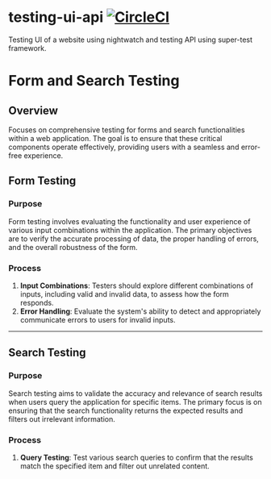 # testing-ui-api  [![CircleCI](https://dl.circleci.com/status-badge/img/circleci/9ZhHaXBjJJR2TqyHhqsq5n/f588b9f2-0a10-483a-ab5d-c65d6b0c4dd7/tree/main.svg?style=svg&circle-token=6e3cf040e27b7ecf9949e9ed7f36edc2494207f8)](https://dl.circleci.com/status-badge/redirect/circleci/9ZhHaXBjJJR2TqyHhqsq5n/f588b9f2-0a10-483a-ab5d-c65d6b0c4dd7/tree/main)
Testing UI of a website using nightwatch and testing API using super-test framework.

# Form and Search Testing

## Overview

Focuses on comprehensive testing for forms and search functionalities within a web application. The goal is to ensure that these critical components operate effectively, providing users with a seamless and error-free experience.

## Form Testing

### Purpose
Form testing involves evaluating the functionality and user experience of various input combinations within the application. The primary objectives are to verify the accurate processing of data, the proper handling of errors, and the overall robustness of the form.

### Process
1. **Input Combinations**: Testers should explore different combinations of inputs, including valid and invalid data, to assess how the form responds.
2. **Error Handling**: Evaluate the system's ability to detect and appropriately communicate errors to users for invalid inputs.

---

## Search Testing

### Purpose
Search testing aims to validate the accuracy and relevance of search results when users query the application for specific items. The primary focus is on ensuring that the search functionality returns the expected results and filters out irrelevant information.

### Process
1. **Query Testing**: Test various search queries to confirm that the results match the specified item and filter out unrelated content.
